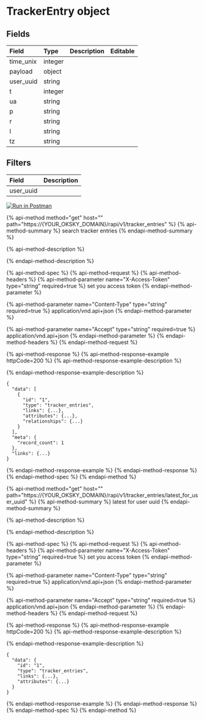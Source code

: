 # TrackerEntry object

## Fields

| Field | Type | Description | Editable |
| :--- | :--- | :--- | :--- |
| time_unix | integer |  |  |
| payload | object |  |  |
| user_uuid | string |  |  |
| t | integer |  |  |
| ua | string |  |  |
| p | string |  |  |
| r | string |  |  |
| l | string |  |  |
| tz | string |  |  |

## Filters

| Field | Description |
| :--- | :--- |
| user_uuid |  |

[![Run in Postman](https://run.pstmn.io/button.svg)](https://app.getpostman.com/run-collection/123e52529e9ffdabe8cb)

{% api-method method="get" host="" path="https://{YOUR_OKSKY_DOMAIN}/rapi/v1/tracker_entries" %}
{% api-method-summary %}
search tracker entries
{% endapi-method-summary %}

{% api-method-description %}

{% endapi-method-description %}

{% api-method-spec %}
{% api-method-request %}
{% api-method-headers %}
{% api-method-parameter name="X-Access-Token" type="string" required=true %}
set you access token
{% endapi-method-parameter %}

{% api-method-parameter name="Content-Type" type="string" required=true %}
application/vnd.api+json
{% endapi-method-parameter %}

{% api-method-parameter name="Accept" type="string" required=true %}
application/vnd.api+json
{% endapi-method-parameter %}
{% endapi-method-headers %}
{% endapi-method-request %}

{% api-method-response %}
{% api-method-response-example httpCode=200 %}
{% api-method-response-example-description %}

{% endapi-method-response-example-description %}

```text
{
  "data": [
    {
      "id": "1",
      "type": "tracker_entries",
      "links": {...},
      "attributes": {...},
      "relationships": {...}
    }
  ],
  "meta": {
    "record_count": 1
  },
  "links": {...}
}
```
{% endapi-method-response-example %}
{% endapi-method-response %}
{% endapi-method-spec %}
{% endapi-method %}

{% api-method method="get" host="" path="https://{YOUR_OKSKY_DOMAIN}/rapi/v1/tracker_entries/latest_for_user_uuid" %}
{% api-method-summary %}
latest for user uuid
{% endapi-method-summary %}

{% api-method-description %}

{% endapi-method-description %}

{% api-method-spec %}
{% api-method-request %}
{% api-method-headers %}
{% api-method-parameter name="X-Access-Token" type="string" required=true %}
set you access token
{% endapi-method-parameter %}

{% api-method-parameter name="Content-Type" type="string" required=true %}
application/vnd.api+json
{% endapi-method-parameter %}

{% api-method-parameter name="Accept" type="string" required=true %}
application/vnd.api+json
{% endapi-method-parameter %}
{% endapi-method-headers %}
{% endapi-method-request %}

{% api-method-response %}
{% api-method-response-example httpCode=200 %}
{% api-method-response-example-description %}

{% endapi-method-response-example-description %}

```text
{
  "data": {
    "id": "1",
    "type": "tracker_entries",
    "links": {...},
    "attributes": {...}
  }
}
```
{% endapi-method-response-example %}
{% endapi-method-response %}
{% endapi-method-spec %}
{% endapi-method %}

